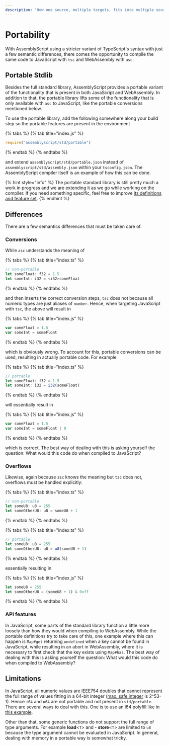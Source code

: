```yaml
---
description: 'How one source, multiple targets, fits into multiple sources, one target.'
---
```


# Portability

With AssemblyScript using a stricter variant of TypeScript's syntax with just a few semantic differences, there comes the opportunity to compile the same code to JavaScript with `tsc` and WebAssembly with `asc`.

## Portable Stdlib

Besides the full standard library, AssemblyScript provides a portable variant of the functionality that is present in both JavaScript and WebAssembly. In addition to that, the portable library lifts some of the functionality that is only available with `asc` to JavaScript, like the portable conversions mentioned below.

To use the portable library, add the following somewhere along your build step so the portable features are present in the environment

{% tabs %}
{% tab title="index.js" %}
```typescript
require("assemblyscript/std/portable")
```
{% endtab %}
{% endtabs %}

and extend `assemblyscript/std/portable.json` instead of `assemblyscript/std/assembly.json` within your `tsconfig.json`. The AssemblyScript compiler itself is an example of how this can be done.

{% hint style="info" %}
The portable standard library is still pretty much a work in progress and we are extending it as we go while working on the compiler. If you need something specific, feel free to improve [its definitions and feature set](https://github.com/AssemblyScript/assemblyscript/tree/master/std/portable).
{% endhint %}

## Differences

There are a few semantics differences that must be taken care of.

### Conversions

While `asc` understands the meaning of

{% tabs %}
{% tab title="index.ts" %}
```typescript
// non-portable
let someFloat: f32 = 1.5
let someInt: i32 = <i32>someFloat
```
{% endtab %}
{% endtabs %}

and then inserts the correct conversion steps, `tsc` does not because all numeric types are just aliases of `number`. Hence, when targeting JavaScript with `tsc`, the above will result in

{% tabs %}
{% tab title="index.js" %}
```javascript
var someFloat = 1.5
var someInt = someFloat
```
{% endtab %}
{% endtabs %}

which is obviously wrong. To account for this, portable conversions can be used, resulting in actually portable code. For example

{% tabs %}
{% tab title="index.ts" %}
```typescript
// portable
let someFloat: f32 = 1.5
let someInt: i32 = i32(someFloat)
```
{% endtab %}
{% endtabs %}

will essentially result in

{% tabs %}
{% tab title="index.js" %}
```javascript
var someFloat = 1.5
var someInt = someFloat | 0
```
{% endtab %}
{% endtabs %}

which is correct. The best way of dealing with this is asking yourself the question: What would this code do when compiled to JavaScript?

### Overflows

Likewise, again because `asc` knows the meaning but `tsc` does not, overflows must be handled explicitly:

{% tabs %}
{% tab title="index.ts" %}
```typescript
// non-portable
let someU8: u8 = 255
let someOtherU8: u8 = someU8 + 1
```
{% endtab %}
{% endtabs %}

{% tabs %}
{% tab title="index.ts" %}
```typescript
// portable
let someU8: u8 = 255
let someOtherU8: u8 = u8(someU8 + 1)
```
{% endtab %}
{% endtabs %}

essentially resulting in

{% tabs %}
{% tab title="index.js" %}
```javascript
let someU8 = 255
let someOtherU8 = (someU8 + 1) & 0xff
```
{% endtab %}
{% endtabs %}

### API features

In JavaScript, some parts of the standard library function a little more loosely than how they would when compiling to WebAssembly. While the portable definitions try to take care of this, one example where this can happen is `Map#get` returning `undefined` when a key cannot be found in JavaScript, while resulting in an abort in WebAssembly, where it is necessary to first check that the key exists using `Map#has`. The best way of dealing with this is asking yourself the question: What would this code do when compiled to WebAssembly?

## Limitations

In JavaScript, all numeric values are IEEE754 doubles that cannot represent the full range of values fitting in a 64-bit integer \([max. safe integer](https://developer.mozilla.org/en-US/docs/Web/JavaScript/Reference/Global_Objects/Number/MAX_SAFE_INTEGER) is 2^53-1\). Hence `i64` and `u64` are not portable and not present in `std/portable`. There are several ways to deal with this. One is to use an i64 polyfill like [in this example](https://github.com/AssemblyScript/assemblyscript/tree/master/examples/i64-polyfill).

Other than that, some generic functions do not support the full range of type arguments. For example **load**&lt;`T`&gt; and - **store**&lt;`T`&gt; are limited to `u8` because the type argument cannot be evaluated in JavaScript. In general, dealing with memory in a portable way is somewhat tricky.

